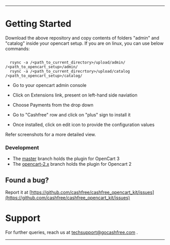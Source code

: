 *********************************************************************************
# Getting Started

Download the above repository and copy contents of folders "admin" and "catalog" inside your opencart setup. If you are on linux, you can use below commands:

```
  
  rsync -a /<path_to_current_directory>/upload/admin/ /<path_to_opencart_setup>/admin/
  rsync -a /<path_to_current_direcrtory>/upload/catalog /<path_to_opencart_setup>/catalog/

 ```
- Go to your opencart admin console

- Click on Extensions link, present on left-hand side naviation

- Choose Payments from the drop down

- Go to "Cashfree" row and click on "plus" sign to install it

- Once installed, click on edit icon to provide the configuration values

 Refer screenshots for a more detailed view.

 ### Development

- The [master](https://github.com/cashfree/cashfree-opencart-kit) branch holds the plugin for OpenCart 3
- The [opencart-2.x](https://github.com/cashfree/cashfree-opencart-kit/tree/opencart-2.x) branch holds the plugin for Opencart 2

## Found a bug?

Report it at [https://github.com/cashfree/cashfree_opencart_kit/issues](https://github.com/cashfree/cashfree_opencart_kit/issues)

# Support

For further queries, reach us at techsupport@gocashfree.com .

**********************************************************************************